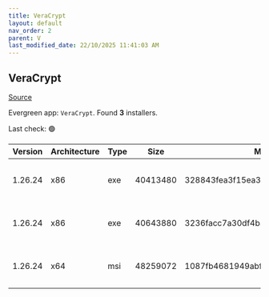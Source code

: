 ```yaml
---
title: VeraCrypt
layout: default
nav_order: 2
parent: V
last_modified_date: 22/10/2025 11:41:03 AM
---
```


## VeraCrypt

[Source](https://www.veracrypt.fr/en/Home.html)

Evergreen app: `VeraCrypt`. Found **3** installers.

Last check: 🟢

| Version | Architecture | Type | Size     | Md5                              | FileName                           | URI                                                                                                                                                                                                                                                            |
| ------- | ------------ | ---- | -------- | -------------------------------- | ---------------------------------- | -------------------------------------------------------------------------------------------------------------------------------------------------------------------------------------------------------------------------------------------------------------- |
| 1.26.24 | x86          | exe  | 40413480 | 328843fea3f15ea3ebfdf741047ae0f5 | VeraCrypt%20Portable%201.26.24.exe | [https://ixpeering.dl.sourceforge.net/project/veracrypt/VeraCrypt%201.26.24/Windows/VeraCrypt%20Portable%201.26.24.exe?viasf=1](https://ixpeering.dl.sourceforge.net/project/veracrypt/VeraCrypt%201.26.24/Windows/VeraCrypt%20Portable%201.26.24.exe?viasf=1) |
| 1.26.24 | x86          | exe  | 40643880 | 3236facc7a30df4ba4e57fddfba41ec5 | VeraCrypt%20Setup%201.26.24.exe    | [https://ixpeering.dl.sourceforge.net/project/veracrypt/VeraCrypt%201.26.24/Windows/VeraCrypt%20Setup%201.26.24.exe?viasf=1](https://ixpeering.dl.sourceforge.net/project/veracrypt/VeraCrypt%201.26.24/Windows/VeraCrypt%20Setup%201.26.24.exe?viasf=1)       |
| 1.26.24 | x64          | msi  | 48259072 | 1087fb4681949abf719840bafc151787 | VeraCrypt_Setup_x64_1.26.24.msi    | [https://ixpeering.dl.sourceforge.net/project/veracrypt/VeraCrypt%201.26.24/Windows/VeraCrypt_Setup_x64_1.26.24.msi?viasf=1](https://ixpeering.dl.sourceforge.net/project/veracrypt/VeraCrypt%201.26.24/Windows/VeraCrypt_Setup_x64_1.26.24.msi?viasf=1)       |
